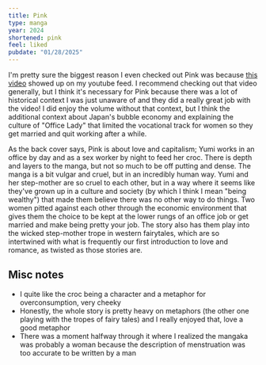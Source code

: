 ```yaml
---
title: Pink
type: manga
year: 2024
shortened: pink
feel: liked
pubdate: "01/28/2025"
---
```


I'm pretty sure the biggest reason I even checked out Pink was because [this video](https://www.youtube.com/watch?v=ZsKJjfAZNZo) showed up on my youtube feed. I recommend checking out that video generally, but I think it's necessary for Pink because there was a lot of historical context I was just unaware of and they did a really great job with the video! I did enjoy the volume without that context, but I think the additional context about Japan's bubble economy and explaining the culture of "Office Lady" that limited the vocational track for women so they get married and quit working after a while.

As the back cover says, Pink is about love and capitalism; Yumi works in an office by day and as a sex worker by night to feed her croc. There is depth and layers to the manga, but not so much to be off putting and dense. The manga is a bit vulgar and cruel, but in an incredibly human way. Yumi and her step-mother are so cruel to each other, but in a way where it seems like they've grown up in a culture and society (by which I think I mean "being wealthy") that made them believe there was no other way to do things. Two women pitted against each other through the economic environment that gives them the choice to be kept at the lower rungs of an office job or get married and make being pretty your job. The story also has them play into the wicked step-mother trope in western fairytales, which are so intertwined with what is frequently our first introduction to love and romance, as twisted as those stories are.

## Misc notes

- I quite like the croc being a character and a metaphor for overconsumption, very cheeky
- Honestly, the whole story is pretty heavy on metaphors (the other one playing with the tropes of fairy tales) and I really enjoyed that, love a good metaphor
- There was a moment halfway through it where I realized the mangaka was probably a woman because the description of menstruation was too accurate to be written by a man
